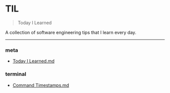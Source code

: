 # TIL

> Today I Learned


A collection of software engineering tips that I learn every day.

---

### meta

- [Today I Learned.md](meta/today-i-learned.md)
### terminal

- [Command Timestamps.md](terminal/command-timestamps.md)

